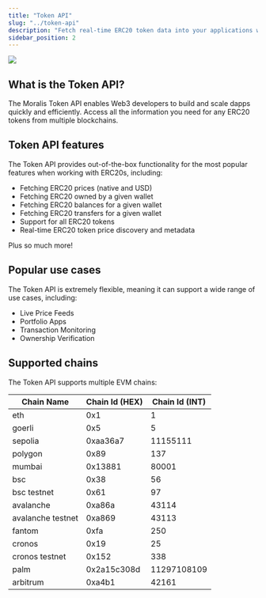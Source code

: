 ```yaml
---
title: "Token API"
slug: "../token-api"
description: "Fetch real-time ERC20 token data into your applications with Moralis’s powerful cross-chain Token API, providing seamless access to price, ownership and transfer data."
sidebar_position: 2
---
```


![](/img/content/7b281e7-image.webp)

## What is the Token API?

The Moralis Token API enables Web3 developers to build and scale dapps quickly and efficiently. Access all the information you need for any ERC20 tokens from multiple blockchains.

## Token API features

The Token API provides out-of-the-box functionality for the most popular features when working with ERC20s, including:

- Fetching ERC20 prices (native and USD)
- Fetching ERC20 owned by a given wallet
- Fetching ERC20 balances for a given wallet
- Fetching ERC20 transfers for a given wallet
- Support for all ERC20 tokens
- Real-time ERC20 token price discovery and metadata

Plus so much more!

## Popular use cases

The Token API is extremely flexible, meaning it can support a wide range of use cases, including: 

- Live Price Feeds
- Portfolio Apps
- Transaction Monitoring
- Ownership Verification

## Supported chains

The Token API supports multiple EVM chains:

| Chain Name        | Chain Id (HEX) | Chain Id (INT) |
| ----------------- | -------------- | -------------- |
| eth               | 0x1            | 1              |
| goerli            | 0x5            | 5              |
| sepolia           | 0xaa36a7       | 11155111       |
| polygon           | 0x89           | 137            |
| mumbai            | 0x13881        | 80001          |
| bsc               | 0x38           | 56             |
| bsc testnet       | 0x61           | 97             |
| avalanche         | 0xa86a         | 43114          |
| avalanche testnet | 0xa869         | 43113          |
| fantom            | 0xfa           | 250            |
| cronos            | 0x19           | 25             |
| cronos testnet    | 0x152          | 338            |
| palm              | 0x2a15c308d    | 11297108109    |
| arbitrum          | 0xa4b1         | 42161          |